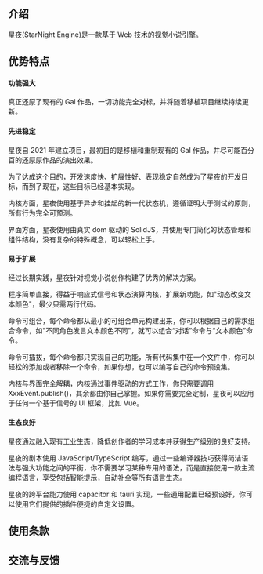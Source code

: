 ## 介绍

星夜(StarNight Engine)是一款基于 Web 技术的视觉小说引擎。

## 优势特点

#### 功能强大

真正还原了现有的 Gal 作品，一切功能完全对标，并将随着移植项目继续持续更新。

#### 先进稳定

星夜自 2021 年建立项目，最初目的是移植和重制现有的 Gal 作品，并尽可能百分百的还原原作品的演出效果。

为了达成这个目的，开发速度快、扩展性好、表现稳定自然成为了星夜的开发目标，而到了现在，这些目标已经基本实现。

内核方面，星夜使用基于异步和挂起的新一代状态机，遵循证明大于测试的原则，所有行为完全可预测。

界面方面，星夜使用由真实 dom 驱动的 SolidJS，并使用专门简化的状态管理和组件结构，没有复杂的特殊概念，可以轻松上手。

#### 易于扩展

经过长期实践，星夜针对视觉小说创作构建了优秀的解决方案。

程序简单直接，得益于响应式信号和状态演算内核，扩展新功能，如"动态改变文本颜色"，最少只需两行代码。

命令可组合，每个命令都从最小的可组合单元构建出来，你可以根据自己的需求组合命令，如"不同角色发言文本颜色不同"，就可以组合“对话”命令与“文本颜色”命令。

命令可插拔，每个命令都只实现自己的功能，所有代码集中在一个文件中，你可以轻松的添加或者移除一个命令，如果你想，也可以编写自己的命令预设集。

内核与界面完全解耦，内核通过事件驱动的方式工作，你只需要调用 XxxEvent.publish()，其余都由你自己掌握。如果你需要完全定制，星夜可以应用于任何一个基于信号的 UI 框架，比如 Vue。

#### 生态良好

星夜通过融入现有工业生态，降低创作者的学习成本并获得生产级别的良好支持。

星夜的剧本使用 JavaScript/TypeScript 编写，通过一些编译器技巧获得简洁语法与强大功能之间的平衡，你不需要学习某种专用的语法，而是直接使用一款主流编程语言，享受包括智能提示，自动补全等所有语言生态。

星夜的跨平台能力使用 capacitor 和 tauri 实现，一些通用配置已经预设好，你可以使用它们提供的插件便捷的自定义设置。

## 使用条款

## 交流与反馈
